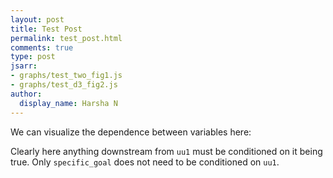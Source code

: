 ```yaml
---
layout: post
title: Test Post
permalink: test_post.html
comments: true
type: post
jsarr:
- graphs/test_two_fig1.js
- graphs/test_d3_fig2.js
author:
  display_name: Harsha N
---
```


We can visualize the dependence between variables here:

<div id="draw-shapes"></div>

<div id="p5-test"></div>

<div id="d3-test"></div>


Clearly here anything downstream from `uu1` must be conditioned on it being true. Only `specific_goal` does not need to be conditioned on `uu1`.
